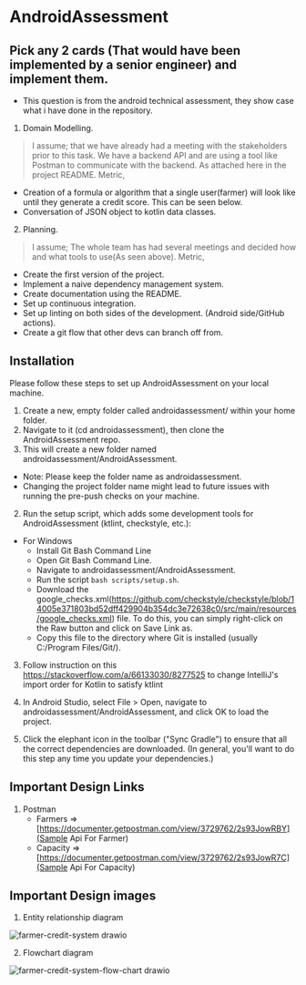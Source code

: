 ﻿# AndroidAssessment

## Pick any 2 cards (That would have been implemented by a senior engineer) and implement them.
- This question is from the android technical assessment, they show case what i have done in the 
  repository.
1. Domain Modelling.
  > I assume;
  that we have already had a meeting with the stakeholders prior to this task.
  We have a backend API and are using a tool like Postman to communicate with the backend. As attached here in the project README.
  > Metric,
   - Creation of a formula or algorithm that a single user(farmer) will look like until they generate a credit score. This can be seen below.
   - Conversation of JSON object to kotlin data classes.
2. Planning.
  > I assume; The whole team has had several meetings and decided how and what tools to use(As seen above).
  > Metric,
  - Create the first version of the project.
  - Implement a naive dependency management system.
  - Create documentation using the README.
  - Set up continuous integration.
  - Set up linting on both sides of the development. (Android side/GitHub actions).
  - Create a git flow that other devs can branch off from.

## Installation
Please follow these steps to set up AndroidAssessment on your local machine.
1. Create a new, empty folder called androidassessment/ within your home folder. 
2. Navigate to it (cd androidassessment), then clone the AndroidAssessment repo. 
3. This will create a new folder named androidassessment/AndroidAssessment.

- Note: Please keep the folder name as androidassessment.
- Changing the project folder name might lead to future issues with running the pre-push checks on your machine.

2. Run the setup script, which adds some development tools for AndroidAssessment (ktlint, checkstyle, etc.):
-  For Windows
    - Install Git Bash Command Line
    - Open Git Bash Command Line.
    - Navigate to androidassessment/AndroidAssessment.
    - Run the script ``` bash scripts/setup.sh ```.
    - Download the google_checks.xml(https://github.com/checkstyle/checkstyle/blob/14005e371803bd52dff429904b354dc3e72638c0/src/main/resources/google_checks.xml) file. To do this, you can simply right-click on the Raw button and click on Save Link as.
    - Copy this file to the directory where Git is installed (usually C:/Program Files/Git/).

3. Follow instruction on this https://stackoverflow.com/a/66133030/8277525 to change IntelliJ's import order for Kotlin to satisfy ktlint

4. In Android Studio, select File > Open, navigate to androidassessment/AndroidAssessment, and click OK to load the project.

5. Click the elephant icon in the toolbar ("Sync Gradle") to ensure that all the correct dependencies are downloaded. (In general, you'll want to do this step any time you update your dependencies.)

## Important Design Links
1. Postman
   - Farmers => [https://documenter.getpostman.com/view/3729762/2s93JowRBY](Sample Api For Farmer)
   - Capacity =>[https://documenter.getpostman.com/view/3729762/2s93JowR7C](Sample Api For Capacity)
   
## Important Design images
1. Entity relationship diagram

![farmer-credit-system drawio](https://user-images.githubusercontent.com/28810111/223129269-7239d139-64f0-4862-bd1e-7d5a6516848f.svg)

2. Flowchart diagram

![farmer-credit-system-flow-chart drawio](https://user-images.githubusercontent.com/28810111/223134848-7d6d078f-ae67-4a03-9fb9-254d8240b0c9.svg)






